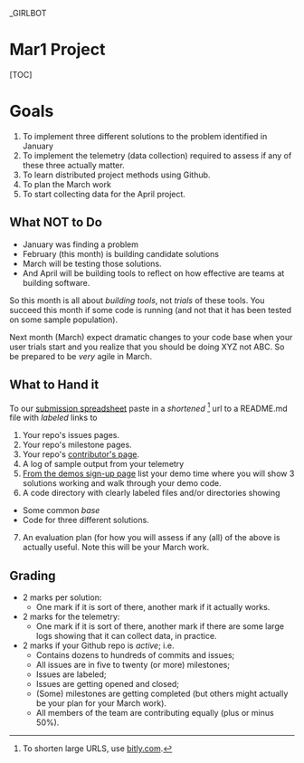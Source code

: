 _GIRLBOT


# Mar1 Project 

[TOC]

# Goals
1. To implement three different solutions to the
  problem identified in January
2. To implement the telemetry (data collection)
  required to assess if any of these three actually
  matter. 
3. To learn distributed project methods using Github.
4. To plan the March work
5. To start collecting data for the April project.

## What NOT to Do

+ January was finding a problem
+ February (this month) is building candidate solutions
+ March will be testing those solutions.
+ And April will be building tools to reflect on how
  effective are teams at building software.

So this month is all about _building tools_, not
_trials_ of these tools. You succeed this month if
some code is running (and not that it has been
tested on some sample population).

Next month (March) expect dramatic changes
to your code base when your user trials start and
you realize that you should be doing XYZ not ABC.
So be prepared to be _very_ agile in March.



## What to Hand it

To our [submission spreadsheet](https://goo.gl/kOunui)
paste in a _shortened_ [^shorter] url to a README.md file with _labeled_ links to

1. Your repo's issues pages.
2. Your repo's milestone pages.
3. Your repo's [contributor's page](https://github.com/opensciences/opensciences.github.io/graphs/contributors).
4. A log of sample output from your telemetry
5. [From the demos sign-up page](https://goo.gl/PP7KpF)
list your demo time where you will show 3 solutions
working and walk through your demo code.
6. A code directory with clearly labeled files and/or
  directories showing
  + Some common _base_
  + Code for three different solutions.
7. An evaluation plan (for how you will assess if
   any (all) of the above is actually useful. Note
   this will be your March work.
  
[^shorter]: To shorten large URLS, use
[bitly.com](https://bitly.com).

## Grading

+ 2 marks per solution:
  + One mark if it is sort of there, another mark if it actually works.
+ 2 marks for the telemetry:
  + One mark if it is sort of there, another mark if there are some large logs showing that it can
  collect data, in practice.
+ 2 marks if your Github repo is _active_; i.e.
  + Contains dozens to hundreds of commits and issues;
  + All issues are in five to twenty (or more) milestones;
  + Issues are labeled;
  + Issues are getting opened and closed;
  + (Some) milestones are getting completed (but others might actually be your plan
  for your March work).
  + All members of the team are contributing equally
  (plus or minus 50%).
  
 



